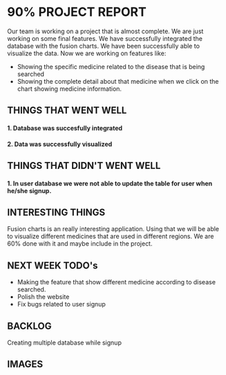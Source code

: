 # 90% PROJECT REPORT

Our team is working on a project that is almost complete. We are just working on some final features. We have successfully integrated the database with the fusion charts. We have been successfully able to visualize the data. Now we are working on features like:
* Showing the specific medicine related to the disease that is being searched
* Showing the complete detail about that medicine when we click on the chart showing medicine information.

## THINGS THAT WENT WELL
#### 1. Database was succesfully integrated
#### 2. Data was successfully visualized

## THINGS THAT DIDN'T WENT WELL
#### 1. In user database we were not able to update the table for user when he/she signup.

## INTERESTING THINGS
Fusion charts is an really interesting application. Using that we will be able to visualize different medicines that are used in different regions. We are 60% done with it and maybe include in the project.

## NEXT WEEK TODO's
* Making the feature that show different medicine according to disease searched.
* Polish the website
* Fix bugs related to user signup

## BACKLOG
Creating multiple database while signup

## IMAGES
